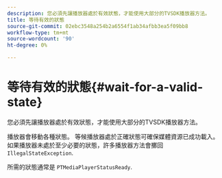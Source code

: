 ```yaml
---
description: 您必須先讓播放器處於有效狀態，才能使用大部分的TVSDK播放器方法。
title: 等待有效的狀態
source-git-commit: 02ebc3548a254b2a6554f1ab34afbb3ea5f09bb8
workflow-type: tm+mt
source-wordcount: '90'
ht-degree: 0%

---
```


# 等待有效的狀態{#wait-for-a-valid-state}

您必須先讓播放器處於有效狀態，才能使用大部分的TVSDK播放器方法。

播放器會移動各種狀態。 等候播放器處於正確狀態可確保媒體資源已成功載入。 如果播放器未處於至少必要的狀態，許多播放器方法會擲回 `IllegalStateException`.

所需的狀態通常是 `PTMediaPlayerStatusReady`.
